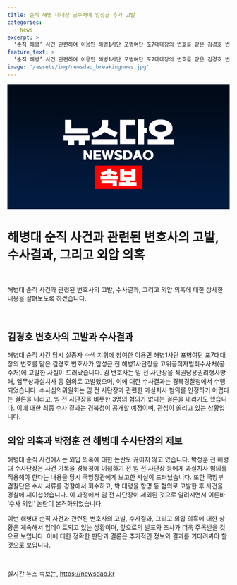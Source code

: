 ```yaml
---
title: 순직 해병 대대장 공수처에 임성근 추가 고발
categories:
  - News
excerpt: >
  ‘순직 해병’ 사건 관련하여 이용민 해병1사단 포병여단 포7대대장의 변호를 맡은 김경호 변호사가 임성근 전 해병1사단장을 고위공직자범죄수사처(공수처)에 고발한 것으로 알려졌다. 임 전 해병1사단장과 하급 간부 2명에 대한 과실치사 혐의가 논란이 된 가운데, 경북청은 8일 오후 2시 최종 수사 결과를 발표할 예정이다. 이러한 과정에서 ‘수사 외압’ 논란도 제기되고 있다.  
feature_text: >
  ‘순직 해병’ 사건 관련하여 이용민 해병1사단 포병여단 포7대대장의 변호를 맡은 김경호 변호사가 임성근 전 해병1사단장을 고위공직자범죄수사처(공수처)에 고발한 것으로 알려졌다. 임 전 해병1사단장과 하급 간부 2명에 대한 과실치사 혐의가 논란이 된 가운데, 경북청은 8일 오후 2시 최종 수사 결과를 발표할 예정이다. 이러한 과정에서 ‘수사 외압’ 논란도 제기되고 있다.  
image: '/assets/img/newsdao_breakingnews.jpg'
---
```


<p><img src="/assets/img/newsdao_breakingnews.jpg" alt="cryptoinkorea 속보" /></p>

<h1 data-ke-size="size32">해병대 순직 사건과 관련된 변호사의 고발, 수사결과, 그리고 외압 의혹</h1>

<p data-ke-size="size16">&nbsp;</p>

<p>해병대 순직 사건과 관련된 변호사의 고발, 수사결과, 그리고 외압 의혹에 대한 상세한 내용을 살펴보도록 하겠습니다.</p>

<p data-ke-size="size16">&nbsp;</p>

<h2 data-ke-size="size26">김경호 변호사의 고발과 수사결과</h2>

<p>해병대 순직 사건 당시 실종자 수색 지휘에 참여한 이용민 해병1사단 포병여단 포7대대장의 변호를 맡은 김경호 변호사가 임성근 전 해병1사단장을 고위공직자범죄수사처(공수처)에 고발한 사실이 드러났습니다. 김 변호사는 임 전 사단장을 직권남용권리행사방해, 업무상과실치사 등 혐의로 고발했으며, 이에 대한 수사결과는 경북경찰청에서 수행되었습니다. 수사심의위원회는 임 전 사단장과 관련한 과실치사 혐의를 인정하기 어렵다는 결론을 내리고, 임 전 사단장을 비롯한 3명의 혐의가 없다는 결론을 내리기도 했습니다. 이에 대한 최종 수사 결과는 경북청이 공개할 예정이며, 관심이 쏠리고 있는 상황입니다.</p>

<h2 data-ke-size="size26">외압 의혹과 박정훈 전 해병대 수사단장의 제보</h2>

<p>해병대 순직 사건에서는 외압 의혹에 대한 논란도 끊이지 않고 있습니다. 박정훈 전 해병대 수사단장은 사건 기록을 경북청에 이첩하기 전 임 전 사단장 등에게 과실치사 혐의를 적용해야 한다는 내용을 당시 국방장관에게 보고한 사실이 드러났습니다. 또한 국방부 검찰단은 수사 서류를 경찰에서 회수하고, 박 대령을 항명 등 혐의로 고발한 후 사건을 경찰에 재이첩했습니다. 이 과정에서 임 전 사단장이 제외된 것으로 알려지면서 이른바 ‘수사 외압’ 논란이 본격화되었습니다.</p>

<p>이번 해병대 순직 사건과 관련된 변호사의 고발, 수사결과, 그리고 외압 의혹에 대한 상황은 계속해서 업데이트되고 있는 상황이며, 앞으로의 발표와 조사가 더욱 주목받을 것으로 보입니다. 이에 대한 정확한 판단과 결론은 추가적인 정보와 결과를 기다려봐야 할 것으로 보입니다.</p>

<p data-ke-size="size16">&nbsp;</p>
실시간 뉴스 속보는, <a href="https://newsdao.kr" rel="dofollow">https://newsdao.kr</a>


